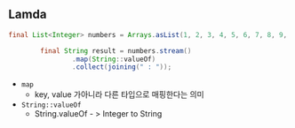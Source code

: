 ## Lamda

```java
final List<Integer> numbers = Arrays.asList(1, 2, 3, 4, 5, 6, 7, 8, 9, 10);

        final String result = numbers.stream()
                .map(String::valueOf)
                .collect(joining(" : "));
```

* `map`
    * key, value 가아니라 다른 타입으로 매핑한다는 의미
* `String::valueOf`
    * String.valueOf - > Integer to String
